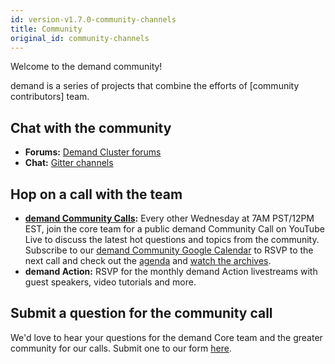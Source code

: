 ```yaml
---
id: version-v1.7.0-community-channels
title: Community
original_id: community-channels
---
```

    
Welcome to the demand community!

demand is a series of projects that combine the efforts of [community contributors] team.

## Chat with the community

- **Forums:** [Demand Cluster forums](https://forums.demandcluster.com/)
- **Chat:** [Gitter channels](https://gitter.im/demandcluster/)

## Hop on a call with the team

- **[demand Community Calls](http://getrxn.io/2rcCal):** Every other Wednesday at 7AM PST/12PM EST, join the core team for a public demand Community Call on YouTube Live to discuss the latest hot questions and topics from the community. Subscribe to our [demand Community Google Calendar](http://getrxn.io/2rcCal) to RSVP to the next call and check out the [agenda](http://getrxn.io/community-agenda) and [watch the archives](https://www.youtube.com/playlist?list=PLJ1TVRVOrm2N0G5zWfZms4Ef08m94k1VT).
- **demand Action:** RSVP for the monthly demand Action livestreams with guest speakers, video tutorials and more.

## Submit a question for the community call

We'd love to hear your questions for the demand Core team and the greater community for our calls. Submit one to our form [here](http://getrxn.io/dedemand-unity).
